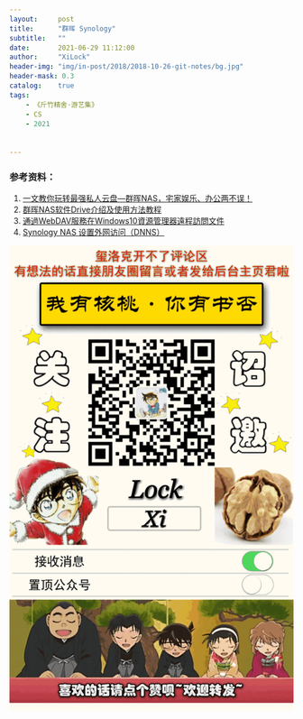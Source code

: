 ```yaml
---
layout:     post
title:      "群晖 Synology"
subtitle:   ""
date:       2021-06-29 11:12:00
author:     "XiLock"
header-img: "img/in-post/2018/2018-10-26-git-notes/bg.jpg"
header-mask: 0.3
catalog:    true
tags:
    - 《斤竹精舍·游艺集》
    - CS
    - 2021


---
```




### 参考资料：
1. [一文教你玩转最强私人云盘—群晖NAS，宅家娱乐、办公两不误！](https://zhuanlan.zhihu.com/p/110556436)
1. [群晖NAS软件Drive介绍及使用方法教程](https://zhuanlan.zhihu.com/p/68623426)
1. [通過WebDAV服務在Windows10資源管理器遠程訪問文件](https://kknews.cc/zh-hk/code/rygb9kv.html)
1. [Synology NAS 设置外网访问（DNNS）](https://hkc.nasclub.vip/wordpress/?p=168)


![](/img/wc-tail.GIF)